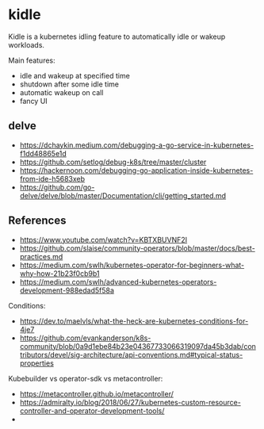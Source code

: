 # kidle

Kidle is a kubernetes idling feature to automatically idle or wakeup workloads.

Main features:

- idle and wakeup at specified time
- shutdown after some idle time
- automatic wakeup on call
- fancy UI


## delve

- https://dchaykin.medium.com/debugging-a-go-service-in-kubernetes-f1dd48865e1d
- https://github.com/setlog/debug-k8s/tree/master/cluster
- https://hackernoon.com/debugging-go-application-inside-kubernetes-from-ide-h5683xeb
- https://github.com/go-delve/delve/blob/master/Documentation/cli/getting_started.md

## References

- https://www.youtube.com/watch?v=KBTXBUVNF2I
- https://github.com/slaise/community-operators/blob/master/docs/best-practices.md
- https://medium.com/swlh/kubernetes-operator-for-beginners-what-why-how-21b23f0cb9b1
- https://medium.com/swlh/advanced-kubernetes-operators-development-988edad5f58a

Conditions:

- https://dev.to/maelvls/what-the-heck-are-kubernetes-conditions-for-4je7
- https://github.com/evankanderson/k8s-community/blob/0a9d1ebe84b23e04367733066319097da45b3dab/contributors/devel/sig-architecture/api-conventions.md#typical-status-properties

Kubebuilder vs operator-sdk vs metacontroller:

- https://metacontroller.github.io/metacontroller/
- https://admiralty.io/blog/2018/06/27/kubernetes-custom-resource-controller-and-operator-development-tools/
- 
